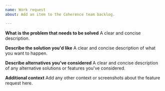 ```yaml
---
name: Work request
about: Add an item to the Coherence team backlog.

---
```


**What is the problem that needs to be solved**
A clear and concise description.

**Describe the solution you'd like**
A clear and concise description of what you want to happen.

**Describe alternatives you've considered**
A clear and concise description of any alternative solutions or features you've considered.

**Additional context**
Add any other context or screenshots about the feature request here.
